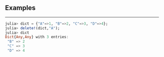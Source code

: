 ## Examples
---
```julia
julia> dict = {"A"=>1, "B"=>2, "C"=>3, "D"=>4};
julia> delete!(dict,"A");
julia> dict
Dict{Any,Any} with 3 entries:
 "B" => 2
 "C" => 3
 "D" => 4
```
